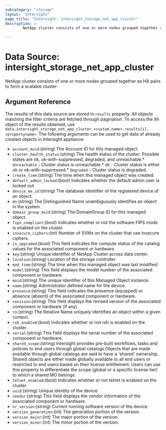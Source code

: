 ```yaml
---
subcategory: "storage"
layout: "intersight"
page_title: "Intersight: intersight_storage_net_app_cluster"
description: |-
        NetApp cluster consists of one or more nodes grouped together as HA pairs to form a scalable cluster.

---
```


# Data Source: intersight_storage_net_app_cluster
NetApp cluster consists of one or more nodes grouped together as HA pairs to form a scalable cluster.
## Argument Reference
The results of this data source are stored in `results` property.
All objects matching the filter criteria are fetched through pagination.
To access the ith object of the results obtained, use `data.intersight_storage_net_app_cluster.<custom_name>.results[i].<propertyname>`.
The following arguments can be used to get data of already created objects in Intersight appliance:
* `account_moid`:(string) The Account ID for this managed object. 
* `cluster_health_status`:(string) The health status of the cluster. Possible states are ok, ok-with-suppressed, degraded, and unreachable.* `Unreachable` - Cluster status is unreachable.* `OK` - Cluster status is either ok or ok-with-suppressed.* `Degraded` - Cluster status is degraded. 
* `create_time`:(string) The time when this managed object was created. 
* `default_admin_locked`:(bool) Indicates whether the default admin user is locked out. 
* `device_mo_id`:(string) The database identifier of the registered device of an object. 
* `dn`:(string) The Distinguished Name unambiguously identifies an object in the system. 
* `domain_group_moid`:(string) The DomainGroup ID for this managed object. 
* `fips_compliant`:(bool) Indicates whether or not the software FIPS mode is enabled on the cluster. 
* `insecure_ciphers`:(int) Number of SVMs on the cluster that use insecure ciphers. 
* `is_upgraded`:(bool) This field indicates the compute status of the catalog values for the associated component or hardware. 
* `key`:(string) Unique identifier of NetApp Cluster across data center. 
* `location`:(string) Location of the storage controller. 
* `mod_time`:(string) The time when this managed object was last modified. 
* `model`:(string) This field displays the model number of the associated component or hardware. 
* `moid`:(string) The unique identifier of this Managed Object instance. 
* `name`:(string) Administrator defined name for the device. 
* `presence`:(string) This field indicates the presence (equipped) or absence (absent) of the associated component or hardware. 
* `revision`:(string) This field displays the revised version of the associated component or hardware (if any). 
* `rn`:(string) The Relative Name uniquely identifies an object within a given context. 
* `rsh_enabled`:(bool) Indicates whether or not rsh is enabled on the cluster. 
* `serial`:(string) This field displays the serial number of the associated component or hardware. 
* `shared_scope`:(string) Intersight provides pre-built workflows, tasks and policies to end users through global catalogs.Objects that are made available through global catalogs are said to have a 'shared' ownership. Shared objects are either made globally available to all end users or restricted to end users based on their license entitlement. Users can use this property to differentiate the scope (global or a specific license tier) to which a shared MO belongs. 
* `telnet_enabled`:(bool) Indicates whether or not telnet is enabled on the cluster. 
* `uuid`:(string) Unique identity of the device. 
* `vendor`:(string) This field displays the vendor information of the associated component or hardware. 
* `nr_version`:(string) Current running software version of the device. 
* `version_generation`:(int) The generation portion of the version. 
* `version_major`:(int) The major portion of the version. 
* `version_minor`:(int) The minor portion of the version. 
 
